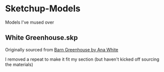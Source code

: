 # Sketchup-Models
Models I've mused over

## White Greenhouse.skp

Originally sourced from [Barn Greenhouse by Ana White](https://www.thespruce.com/free-greenhouse-plans-1357126)

I removed a repeat to make it fit my section (but haven't kicked off sourcing the materials) 
